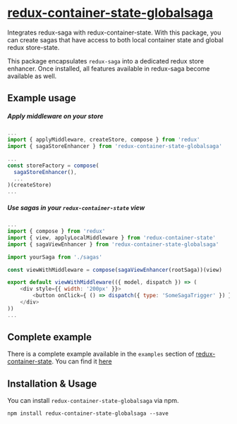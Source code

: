 # [redux-container-state-globalsaga](https://github.com/HansDP/redux-container-state-globalsaga)

Integrates redux-saga with redux-container-state. With this package, you can create sagas that have access to both local container state and global redux store-state.

This package encapsulates `redux-saga` into a dedicated redux store enhancer. Once installed, all features available in redux-saga become available as well.

## Example usage

##### Apply middleware on your store

```javascript
...
import { applyMiddleware, createStore, compose } from 'redux'
import { sagaStoreEnhancer } from 'redux-container-state-globalsaga'

...
const storeFactory = compose(
  sagaStoreEnhancer(),
  ...
)(createStore)
...
```

##### Use sagas in your `redux-container-state` view

```javascript
...
import { compose } from 'redux'
import { view, applyLocalMiddleware } from 'redux-container-state'
import { sagaViewEnhancer } from 'redux-container-state-globalsaga'

import yourSaga from './sagas'

const viewWithMiddleware = compose(sagaViewEnhancer(rootSaga))(view)

export default viewWithMiddleware(({ model, dispatch }) => (
    <div style={{ width: '200px' }}>
        <button onClick={ () => dispatch({ type: 'SomeSagaTrigger' }) }>Trigger</button>
    </div>
))
...
```

## Complete example

There is a complete example available in the `examples` section of [redux-container-state](https://github.com/HansDP/redux-container-state). You can find it [here](https://github.com/HansDP/redux-container-state/tree/master/examples/globalsaga-pair-of-random-gif-viewers)

## Installation & Usage

You can install `redux-container-state-globalsaga` via npm.

```
npm install redux-container-state-globalsaga --save
```
